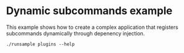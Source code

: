 # Dynamic subcommands example

This example shows how to create a complex application that registers
subcommands dynamically through depenency injection.

```
./runsample plugins --help
```
